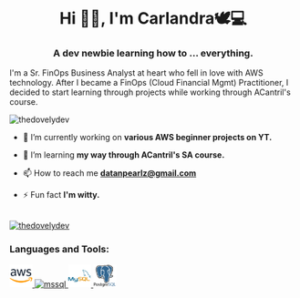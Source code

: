 <h1 align="center">Hi 👋🏾, I'm Carlandra🕊️💻</h1>
<h3 align="center">A dev newbie learning how to ... everything.</h3>
<p align="left">I'm a Sr. FinOps Business Analyst at heart who fell in love with AWS technology. After I became a FinOps (Cloud Financial Mgmt) Practitioner, I decided to start learning through projects while working through ACantril's course.</p>


<p align="left"> <img src="https://komarev.com/ghpvc/?username=thedovelydev&label=Profile%20views&color=0e75b6&style=flat" alt="thedovelydev" /> </p>

- 🔭 I’m currently working on **various AWS beginner projects on YT.**

- 🌱 I’m learning **my way through ACantril's SA course.**

- 📫 How to reach me **datanpearlz@gmail.com**

- ⚡ Fun fact **I'm witty.**
<br> </br>
<p align="left"> <a href="https://twitter.com/thedovelydev" target="blank"><img src="https://img.shields.io/twitter/follow/thedovelydev?logo=twitter&style=for-the-badge" alt="thedovelydev" /></a> </p>
<p align="center">
</p>

<h3 align="left">Languages and Tools:</h3>
<p align="left"> <a href="https://aws.amazon.com" target="_blank" rel="noreferrer"> <img src="https://raw.githubusercontent.com/devicons/devicon/master/icons/amazonwebservices/amazonwebservices-original-wordmark.svg" alt="aws" width="40" height="40"/> </a> <a href="https://www.microsoft.com/en-us/sql-server" target="_blank" rel="noreferrer"> <img src="https://www.svgrepo.com/show/303229/microsoft-sql-server-logo.svg" alt="mssql" width="40" height="40"/> </a> <a href="https://www.mysql.com/" target="_blank" rel="noreferrer"> <img src="https://raw.githubusercontent.com/devicons/devicon/master/icons/mysql/mysql-original-wordmark.svg" alt="mysql" width="40" height="40"/> </a> <a href="https://www.postgresql.org" target="_blank" rel="noreferrer"> <img src="https://raw.githubusercontent.com/devicons/devicon/master/icons/postgresql/postgresql-original-wordmark.svg" alt="postgresql" width="40" height="40"/> </a> </p>
